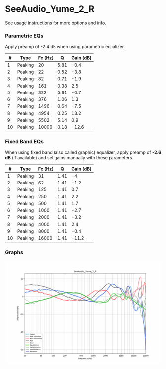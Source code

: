 # SeeAudio_Yume_2_R
See [usage instructions](https://github.com/jaakkopasanen/AutoEq#usage) for more options and info.

### Parametric EQs
Apply preamp of -2.4 dB when using parametric equalizer.

|   # | Type    |   Fc (Hz) |    Q |   Gain (dB) |
|-----|---------|-----------|------|-------------|
|   1 | Peaking |        20 | 5.81 |        -0.4 |
|   2 | Peaking |        22 | 0.52 |        -3.8 |
|   3 | Peaking |        82 | 0.71 |        -1.9 |
|   4 | Peaking |       161 | 0.38 |         2.5 |
|   5 | Peaking |       322 | 5.81 |        -0.7 |
|   6 | Peaking |       376 | 1.06 |         1.3 |
|   7 | Peaking |      1496 | 0.64 |        -7.5 |
|   8 | Peaking |      4954 | 0.25 |        13.2 |
|   9 | Peaking |      5502 | 5.14 |         0.9 |
|  10 | Peaking |     10000 | 0.18 |       -12.6 |

### Fixed Band EQs
When using fixed band (also called graphic) equalizer, apply preamp of **-2.6 dB** (if available) and set gains manually with these parameters.

|   # | Type    |   Fc (Hz) |    Q |   Gain (dB) |
|-----|---------|-----------|------|-------------|
|   1 | Peaking |        31 | 1.41 |        -4   |
|   2 | Peaking |        62 | 1.41 |        -1.2 |
|   3 | Peaking |       125 | 1.41 |         0.7 |
|   4 | Peaking |       250 | 1.41 |         2.2 |
|   5 | Peaking |       500 | 1.41 |         1.7 |
|   6 | Peaking |      1000 | 1.41 |        -2.7 |
|   7 | Peaking |      2000 | 1.41 |        -3.2 |
|   8 | Peaking |      4000 | 1.41 |         2.4 |
|   9 | Peaking |      8000 | 1.41 |        -0.4 |
|  10 | Peaking |     16000 | 1.41 |       -11.2 |

### Graphs
![](./SeeAudio_Yume_2_R.png)
